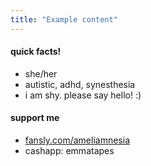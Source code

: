 ```yaml
---
title: "Example content"
---
```

#### quick facts!
* she/her
* autistic, adhd, synesthesia
* i am shy. please say hello! :)

#### support me
* [fansly.com/ameliamnesia](fansly.com/ameliamnesia "fansly.com/ameliamnesia")
* cashapp: emmatapes 
